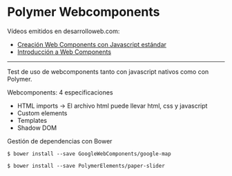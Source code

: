 # Polymer Webcomponents

Vídeos emitidos en desarrolloweb.com:
* [Creación Web Components con Javascript estándar](https://www.youtube.com/watch?v=cxtBhugXIDo)
* [Introducción a Web Components ](https://www.youtube.com/watch?v=dEZXx2FVBdQ)

-----------------------------------------------------

Test de uso de webcomponents tanto con javascript nativos como con Polymer.

Webcomponents: 4 especificaciones
* HTML imports -> <link rel="import" href="archivo.html"> El archivo html puede llevar html, css y javascript
* Custom elements
* Templates
* Shadow DOM

Gestión de dependencias con Bower

```
$ bower install --save GoogleWebComponents/google-map

$ bower install --save PolymerElements/paper-slider
```
